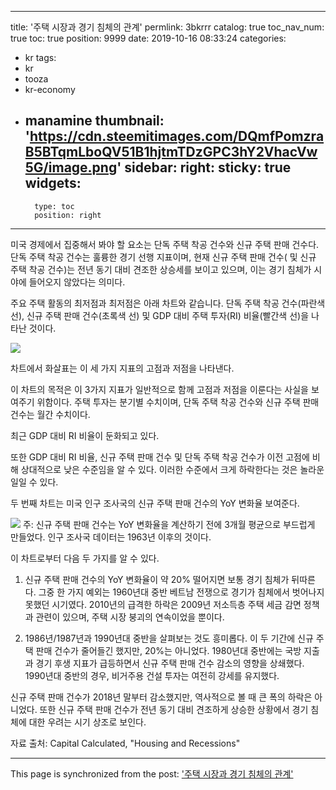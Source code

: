 
---
title: '주택 시장과 경기 침체의 관계'
permlink: 3bkrrr
catalog: true
toc_nav_num: true
toc: true
position: 9999
date: 2019-10-16 08:33:24
categories:
- kr
tags:
- kr
- tooza
- kr-economy
- manamine
thumbnail: 'https://cdn.steemitimages.com/DQmfPomzraB5BTqmLboQV51B1hjtmTDzGPC3hY2VhacVw5G/image.png'
sidebar:
    right:
        sticky: true
widgets:
    -
        type: toc
        position: right
---


미국 경제에서 집중해서 봐야 할 요소는 단독 주택 착공 건수와 신규 주택 판매 건수다. 단독 주택 착공 건수는 훌륭한 경기 선행 지표이며, 현재 신규 주택 판매 건수( 및 신규 주택 착공 건수)는 전년 동기 대비 견조한 상승세를 보이고 있으며, 이는 경기 침체가 시야에 들어오지 않았다는 의미다. ​

주요 주택 활동의 최저점과 최저점은 아래 차트와 같습니다. 단독 주택 착공 건수(파란색 선), 신규 주택 판매 건수(초록색 선) 및 GDP 대비 주택 투자(RI) 비율(빨간색 선)을 나타난 것이다.
 
![](https://cdn.steemitimages.com/DQmfPomzraB5BTqmLboQV51B1hjtmTDzGPC3hY2VhacVw5G/image.png)

차트에서 화살표는 이 세 가지 지표의 고점과 저점을 나타낸다.​

이 차트의 목적은 이 3가지 지표가 일반적으로 함께 고점과 저점을 이룬다는 사실을 보여주기 위함이다. 주택 투자는 분기별 수치이며, 단독 주택 착공 건수와 신규 주택 판매 건수는 월간 수치이다. ​

최근 GDP 대비 RI 비율이 둔화되고 있다.​

또한 GDP 대비 RI 비율, 신규 주택 판매 건수 및 단독 주택 착공 건수가 이전 고점에 비해 상대적으로 낮은 수준임을 알 수 있다. 이러한 수준에서 크게 하락한다는 것은 놀라운 일일 수 있다.​

두 번째 차트는 미국 인구 조사국의 신규 주택 판매 건수의 YoY 변화율 보여준다.

![](https://cdn.steemitimages.com/DQmXrz9hFKdituNQS9Bvn5NGbA8aqoezeNuBJSqbwKK3nZH/image.png) 
주: 신규 주택 판매 건수는 YoY 변화율을 계산하기 전에 3개월 평균으로 부드럽게 만들었다. 인구 조사국 데이터는 1963년 이후의 것이다.​

이 차트로부터 다음 두 가지를 알 수 있다.​

1) 신규 주택 판매 건수의 YoY 변화율이 약 20% 떨어지면 보통 경기 침체가 뒤따른다. 그중 한 가지 예외는 1960년대 중반 베트남 전쟁으로 경기가 침체에서 벗어나지 못했던 시기였다. 2010년의 급격한 하락은 2009년 저소득층 주택 세금 감면 정책과 관련이 있으며, 주택 시장 붕괴의 연속이었을 뿐이다.​

2) 1986년/1987년과 1990년대 중반을 살펴보는 것도 흥미롭다. 이 두 기간에 신규 주택 판매 건수가 줄어들긴 했지만, 20%는 아니었다. 1980년대 중반에는 국방 지출과 경기 후생 지표가 급등하면서 신규 주택 판매 건수 감소의 영향을 상쇄했다. 1990년대 중반의 경우, 비거주용 건설 투자는 여전히 강세를 유지했다.​

신규 주택 판매 건수가 2018년 말부터 감소했지만, 역사적으로 볼 때 큰 폭의 하락은 아니었다. 또한 신규 주택 판매 건수가 전년 동기 대비 견조하게 상승한 상황에서 경기 침체에 대한 우려는 시기 상조로 보인다. ​

자료 출처: Capital Calculated, "Housing and Recessions"

- - -

This page is synchronized from the post: ['주택 시장과 경기 침체의 관계'](https://steemit.com/@pius.pius/3bkrrr)
